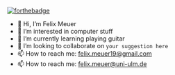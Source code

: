 [![forthebadge](https://forthebadge.com/images/badges/not-a-bug-a-feature.svg)](https://forthebadge.com)

- 👋 Hi, I’m Felix Meuer
- 👀 I’m interested in computer stuff
- 🌱 I’m currently learning playing guitar
- 💞️ I’m looking to collaborate on `your suggestion here`
- 📫 How to reach me: felix.meuer19@gmail.com
- 📫 How to reach me: felix.meuer@uni-ulm.de

<!---
Efilex/Efilex is a ✨ special ✨ repository because its `README.md` (this file) appears on your GitHub profile.
You can click the Preview link to take a look at your changes.
--->
